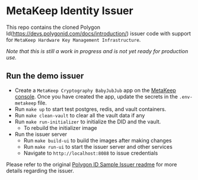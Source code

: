 # MetaKeep Identity Issuer

This repo contains the cloned Polygon Id(https://devs.polygonid.com/docs/introduction/) issuer code with support for `MetaKeep Hardware Key Management Infrastructure`.

_Note that this is still a work in progress and is not yet ready for production use._

## Run the demo issuer

- Create a `MetaKeep Cryptography BabyJubJub` app on the [MetaKeep console](https://console.metakeep.xyz). Once you have created the app, update the secrets in the `.env-metakeep` file.
- Run `make up` to start test postgres, redis, and vault containers.
- Run `make clean-vault` to clear all the vault data if any
- Run `make run-initializer` to initialize the DID and the vault.
  - To rebuild the initializer image
- Run the issuer server
  - Run `make build-ui` to build the images after making changes
  - Run `make run-ui` to start the issuer server and other services
  - Navigate to `http://localhost:8088` to issue credentials

Please refer to the original [Polygon ID Sample Issuer readme](./README.polygonid.md) for more details regarding the issuer.

